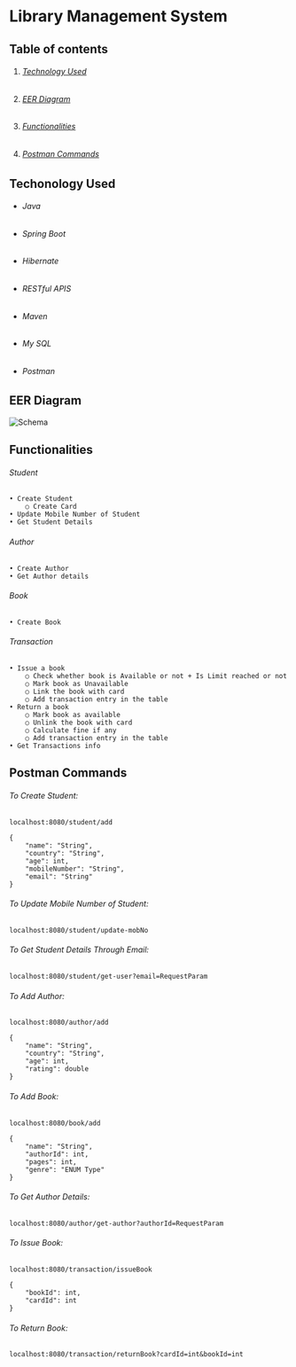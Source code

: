 # Library Management System

## Table of contents

1. ###### [Technology Used](https://github.com/MohdAzmaan1/LibraryManagementSystem/blob/master/README.md#techonology-used)

2. ###### [EER Diagram](https://github.com/MohdAzmaan1/LibraryManagementSystem/blob/master/README.md#eer-diagram-1)
 
3. ###### [Functionalities](https://github.com/MohdAzmaan1/LibraryManagementSystem/blob/master/README.md#functionalities-1)

4. ###### [Postman Commands](https://github.com/MohdAzmaan1/LibraryManagementSystem/blob/master/README.md#postman-commands-1)




## Techonology Used

- ###### Java

- ###### Spring Boot

- ###### Hibernate

- ###### RESTful APIS

- ###### Maven

- ###### My SQL

- ###### Postman




## EER Diagram
![Schema](https://user-images.githubusercontent.com/116377954/222748653-bd0071a1-7a42-4847-a9fa-2c037dce3a55.png)





## Functionalities

###### Student

	• Create Student
		○ Create Card
	• Update Mobile Number of Student
	• Get Student Details
		
		
###### Author

	• Create Author
	• Get Author details


###### Book

	• Create Book

    
###### Transaction

	• Issue a book
		○ Check whether book is Available or not + Is Limit reached or not
		○ Mark book as Unavailable
		○ Link the book with card
		○ Add transaction entry in the table
	• Return a book
		○ Mark book as available
		○ Unlink the book with card
		○ Calculate fine if any
		○ Add transaction entry in the table
	• Get Transactions info





## Postman Commands

###### To Create Student:

	localhost:8080/student/add

	{
	    "name": "String",
	    "country": "String",
	    "age": int,
	    "mobileNumber": "String",
	    "email": "String"
	}


###### To Update Mobile Number of Student:

	localhost:8080/student/update-mobNo


###### To Get Student Details Through Email:

	localhost:8080/student/get-user?email=RequestParam



###### To Add Author:
	
	localhost:8080/author/add

	{
	    "name": "String",
	    "country": "String",
	    "age": int,
	    "rating": double
	}
	

###### To Add Book:

	localhost:8080/book/add

	{
	    "name": "String",
	    "authorId": int,
	    "pages": int,
	    "genre": "ENUM Type"
	}
	

###### To Get Author Details:

	localhost:8080/author/get-author?authorId=RequestParam


###### To Issue Book:
	
	localhost:8080/transaction/issueBook

	{
	    "bookId": int,
	    "cardId": int
	}
	
	
	
###### To Return Book:	

	localhost:8080/transaction/returnBook?cardId=int&bookId=int

	

